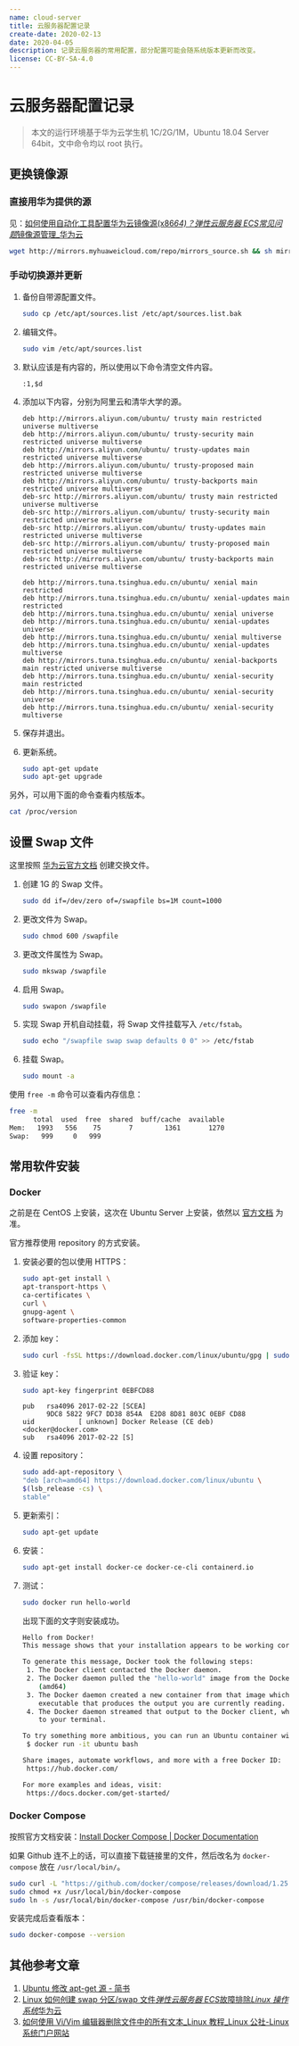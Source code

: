 ```yaml
---
name: cloud-server
title: 云服务器配置记录
create-date: 2020-02-13
date: 2020-04-05
description: 记录云服务器的常用配置，部分配置可能会随系统版本更新而改变。
license: CC-BY-SA-4.0
---
```


# 云服务器配置记录

> 本文的运行环境基于华为云学生机 1C/2G/1M，Ubuntu 18.04 Server 64bit，文中命令均以 root 执行。

## 更换镜像源

### 直接用华为提供的源

见：[如何使用自动化工具配置华为云镜像源(x86*64)？*弹性云服务器 ECS*常见问题*镜像源管理\_华为云](https://support.huaweicloud.com/ecs_faq/zh-cn_topic_0118948562.html)

```bash
wget http://mirrors.myhuaweicloud.com/repo/mirrors_source.sh && sh mirrors_source.sh
```

### 手动切换源并更新

1. 备份自带源配置文件。

   ```bash
   sudo cp /etc/apt/sources.list /etc/apt/sources.list.bak
   ```

2. 编辑文件。

   ```bash
   sudo vim /etc/apt/sources.list
   ```

3. 默认应该是有内容的，所以使用以下命令清空文件内容。

   ```
   :1,$d
   ```

4. 添加以下内容，分别为阿里云和清华大学的源。

   ```
   deb http://mirrors.aliyun.com/ubuntu/ trusty main restricted universe multiverse
   deb http://mirrors.aliyun.com/ubuntu/ trusty-security main restricted universe multiverse
   deb http://mirrors.aliyun.com/ubuntu/ trusty-updates main restricted universe multiverse
   deb http://mirrors.aliyun.com/ubuntu/ trusty-proposed main restricted universe multiverse
   deb http://mirrors.aliyun.com/ubuntu/ trusty-backports main restricted universe multiverse
   deb-src http://mirrors.aliyun.com/ubuntu/ trusty main restricted universe multiverse
   deb-src http://mirrors.aliyun.com/ubuntu/ trusty-security main restricted universe multiverse
   deb-src http://mirrors.aliyun.com/ubuntu/ trusty-updates main restricted universe multiverse
   deb-src http://mirrors.aliyun.com/ubuntu/ trusty-proposed main restricted universe multiverse
   deb-src http://mirrors.aliyun.com/ubuntu/ trusty-backports main restricted universe multiverse
   ```

   ```
   deb http://mirrors.tuna.tsinghua.edu.cn/ubuntu/ xenial main restricted
   deb http://mirrors.tuna.tsinghua.edu.cn/ubuntu/ xenial-updates main restricted
   deb http://mirrors.tuna.tsinghua.edu.cn/ubuntu/ xenial universe
   deb http://mirrors.tuna.tsinghua.edu.cn/ubuntu/ xenial-updates universe
   deb http://mirrors.tuna.tsinghua.edu.cn/ubuntu/ xenial multiverse
   deb http://mirrors.tuna.tsinghua.edu.cn/ubuntu/ xenial-updates multiverse
   deb http://mirrors.tuna.tsinghua.edu.cn/ubuntu/ xenial-backports main restricted universe multiverse
   deb http://mirrors.tuna.tsinghua.edu.cn/ubuntu/ xenial-security main restricted
   deb http://mirrors.tuna.tsinghua.edu.cn/ubuntu/ xenial-security universe
   deb http://mirrors.tuna.tsinghua.edu.cn/ubuntu/ xenial-security multiverse
   ```

5. 保存并退出。

6. 更新系统。

   ```bash
   sudo apt-get update
   sudo apt-get upgrade
   ```

另外，可以用下面的命令查看内核版本。

```bash
cat /proc/version
```

## 设置 Swap 文件

这里按照 [华为云官方文档](https://support.huaweicloud.com/trouble-ecs/ecs_trouble_0322.html) 创建交换文件。

1. 创建 1G 的 Swap 文件。

   ```bash
   sudo dd if=/dev/zero of=/swapfile bs=1M count=1000
   ```

2. 更改文件为 Swap。

   ```bash
   sudo chmod 600 /swapfile
   ```

3. 更改文件属性为 Swap。

   ```bash
   sudo mkswap /swapfile
   ```

4. 启用 Swap。

   ```bash
   sudo swapon /swapfile
   ```

5. 实现 Swap 开机自动挂载，将 Swap 文件挂载写入 `/etc/fstab`。

   ```bash
   sudo echo "/swapfile swap swap defaults 0 0" >> /etc/fstab
   ```

6. 挂载 Swap。

   ```bash
   sudo mount -a
   ```

使用 `free -m` 命令可以查看内存信息：

```bash
free -m
      total  used  free  shared  buff/cache  available
Mem:   1993   556    75       7        1361       1270
Swap:   999     0   999
```

## 常用软件安装

### Docker

之前是在 CentOS 上安装，这次在 Ubuntu Server 上安装，依然以 [官方文档](https://docs.docker.com/install/linux/docker-ce/ubuntu/) 为准。

官方推荐使用 repository 的方式安装。

1. 安装必要的包以使用 HTTPS：

   ```bash
   sudo apt-get install \
   apt-transport-https \
   ca-certificates \
   curl \
   gnupg-agent \
   software-properties-common
   ```

2. 添加 key：

   ```bash
   sudo curl -fsSL https://download.docker.com/linux/ubuntu/gpg | sudo apt-key add -
   ```

3. 验证 key：

   ```bash
   sudo apt-key fingerprint 0EBFCD88
   ```

   ```
   pub   rsa4096 2017-02-22 [SCEA]
         9DC8 5822 9FC7 DD38 854A  E2D8 8D81 803C 0EBF CD88
   uid           [ unknown] Docker Release (CE deb) <docker@docker.com>
   sub   rsa4096 2017-02-22 [S]
   ```

4) 设置 repository：

   ```bash
   sudo add-apt-repository \
   "deb [arch=amd64] https://download.docker.com/linux/ubuntu \
   $(lsb_release -cs) \
   stable"
   ```

5) 更新索引：

   ```bash
   sudo apt-get update
   ```

6) 安装：

   ```bash
   sudo apt-get install docker-ce docker-ce-cli containerd.io
   ```

7) 测试：

   ```bash
   sudo docker run hello-world
   ```

   出现下面的文字则安装成功。

   ```bash
   Hello from Docker!
   This message shows that your installation appears to be working correctly.

   To generate this message, Docker took the following steps:
    1. The Docker client contacted the Docker daemon.
    2. The Docker daemon pulled the "hello-world" image from the Docker Hub.
       (amd64)
    3. The Docker daemon created a new container from that image which runs the
       executable that produces the output you are currently reading.
    4. The Docker daemon streamed that output to the Docker client, which sent it
       to your terminal.

   To try something more ambitious, you can run an Ubuntu container with:
    $ docker run -it ubuntu bash

   Share images, automate workflows, and more with a free Docker ID:
    https://hub.docker.com/

   For more examples and ideas, visit:
    https://docs.docker.com/get-started/
   ```

### Docker Compose

按照官方文档安装：[Install Docker Compose | Docker Documentation](https://docs.docker.com/compose/install/)

如果 Github 连不上的话，可以直接下载链接里的文件，然后改名为 `docker-compose` 放在 `/usr/local/bin/`。

```bash
sudo curl -L "https://github.com/docker/compose/releases/download/1.25.4/docker-compose-$(uname -s)-$(uname -m)" -o /usr/local/bin/docker-compose
sudo chmod +x /usr/local/bin/docker-compose
sudo ln -s /usr/local/bin/docker-compose /usr/bin/docker-compose
```

安装完成后查看版本：

```bash
sudo docker-compose --version
```

## 其他参考文章

1. [Ubuntu 修改 apt-get 源 - 简书](https://www.jianshu.com/p/f71814e520ea)
2. [Linux 如何创建 swap 分区/swap 文件*弹性云服务器 ECS*故障排除*Linux 操作系统*华为云](https://support.huaweicloud.com/trouble-ecs/ecs_trouble_0322.html)
3. [如何使用 Vi/Vim 编辑器删除文件中的所有文本\_Linux 教程\_Linux 公社-Linux 系统门户网站](https://www.linuxidc.com/Linux/2019-05/158447.htm)
